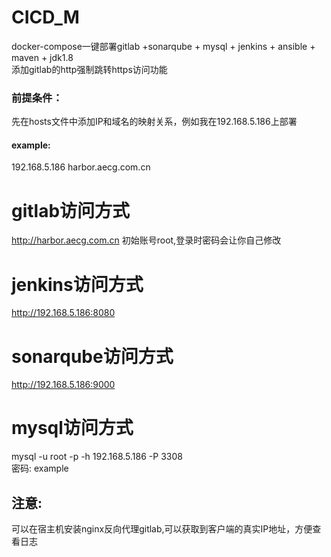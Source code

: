 # CICD_M
docker-compose一键部署gitlab +sonarqube + mysql + jenkins + ansible + maven + jdk1.8  
添加gitlab的http强制跳转https访问功能

### 前提条件：
先在hosts文件中添加IP和域名的映射关系，例如我在192.168.5.186上部署
#### example:
192.168.5.186 harbor.aecg.com.cn

# gitlab访问方式
http://harbor.aecg.com.cn
初始账号root,登录时密码会让你自己修改


# jenkins访问方式
http://192.168.5.186:8080



# sonarqube访问方式
http://192.168.5.186:9000


# mysql访问方式
mysql -u root -p -h 192.168.5.186 -P 3308  
密码:  example

## 注意:  
可以在宿主机安装nginx反向代理gitlab,可以获取到客户端的真实IP地址，方便查看日志
